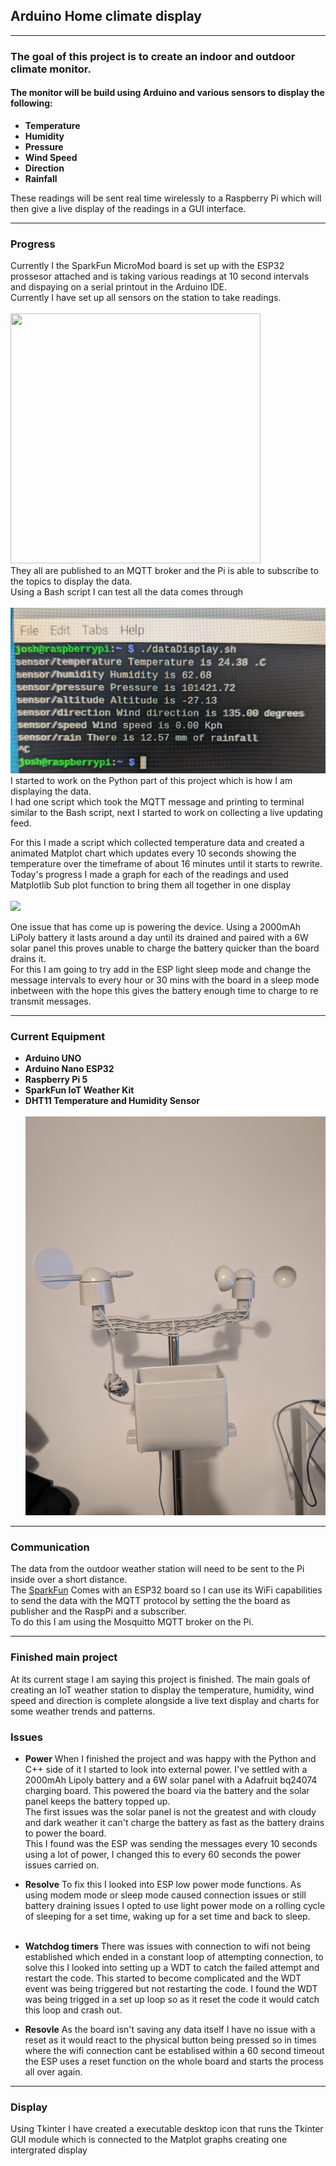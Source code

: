 ## Arduino Home climate display

---

### The goal of this project is to create an indoor and outdoor climate monitor.
#### The monitor will be build using Arduino and various sensors to display the following:

- **Temperature**
- **Humidity** 
- **Pressure** 
- **Wind Speed**
- **Direction**
- **Rainfall**


These readings will be sent real time wirelessly to a Raspberry Pi which will then give a live display of the readings in a GUI interface. 

---

### Progress

Currently I the SparkFun MicroMod board is set up with the ESP32 prossesor attached and is taking various readings at 10 second intervals and dispaying on a serial printout in the Arduino IDE. <br>Currently I have set up all sensors on the station to take readings.<br><br><img src="Images/Data_On_Serial.jpg" width="400" height="400"><br> They all are published to an MQTT broker and the Pi is able to subscribe to the topics to display the data.<br>Using a Bash script I can test all the data comes through<br><br><img src="Images/RasPi_Bash_Display.jpg"><br>
I started to work on the Python part of this project which is how I am displaying the data.<br> I had one script which took the MQTT message and printing to terminal similar to the Bash script, next I started to work on collecting a live updating feed. 

For this I made a script which collected temperature data and created a animated Matplot chart which updates every 10 seconds showing the temperature over the timeframe of about 16 minutes until it starts to rewrite.<br>Today's progress I made a graph for each of the readings and used Matplotlib Sub plot function to bring them all together in one display<br><br><img src="Images/live_graph.jpg"> 


One issue that has come up is powering the device. Using a 2000mAh LiPoly battery it lasts around a day until its drained and paired with a 6W solar panel this proves unable to charge the battery quicker than the board drains it.<br> For this I am going to try add in the ESP light sleep mode and change the message intervals to every hour or 30 mins with the board in a sleep mode inbetween with the hope this gives the battery enough time to charge to re transmit messages.<br>

--- 

### Current Equipment 

- **Arduino UNO**
- **Arduino Nano ESP32**
- **Raspberry Pi 5**
- **SparkFun IoT Weather Kit**
- **DHT11 Temperature and Humidity Sensor**<br>
<br><img src="Images/Station.jpg"><br>
---

### Communication

The data from the outdoor weather station will need to be sent to the Pi inside over a short distance.<br> The [SparkFun](https://thepihut.com/products/sparkfun-arduino-iot-weather-station) Comes with an ESP32 board so I can use its WiFi capabilities to send the data with the MQTT protocol by setting the the board as publisher and the RaspPi and a subscriber.<br> To do this I am using the Mosquitto MQTT broker on the Pi. 

---

### Finished main project

At its current stage I am saying this project is finished. The main goals of creating an IoT weather station to display the temperature, humidity, wind speed and direction is complete alongside a live text display and charts for some weather trends and patterns.<br>


### **Issues**
- **Power**
When I finished the project and was happy with the Python and C++ side of it I started to look into external power. I've settled with a 2000mAh Lipoly battery and a 6W solar panel with a Adafruit bq24074 charging board. This powered the board via the battery and the solar panel keeps the battery topped up.<br> The first issues was the solar panel is not the greatest and with cloudy and dark weather it can't charge the battery as fast as the battery drains to power the board.<br> This I found was the ESP was sending the messages every 10 seconds using a lot of power, I changed this to every 60 seconds the power issues carried on.<br>
- **Resolve**
To fix this I looked into ESP low power mode functions. As using modem mode or sleep mode caused connection issues or still battery draining issues I opted to use light power mode on a rolling cycle of sleeping for a set time, waking up for a set time and back to sleep.<br><br>

- **Watchdog timers**
There was issues with connection to wifi not being established which ended in a constant loop of attempting connection, to solve this I looked into setting up a WDT to catch the failed attempt and restart the code. This started to become complicated and the WDT event was being triggered but not restarting the code. I found the WDT was being trigged in a set up loop so as it reset the code it would catch this loop and crash out.<br>
- **Resovle**
As the board isn't saving any data itself I have no issue with a reset as it would react to the physical button being pressed so in times where the wifi connection cant be establised within a 60 second timeout the ESP uses a reset function on the  whole board and starts the process all over again.
  

---
### Display


Using Tkinter I have created a executable desktop icon that runs the Tkinter GUI module which is connected to the Matplot graphs creating one intergrated display 

